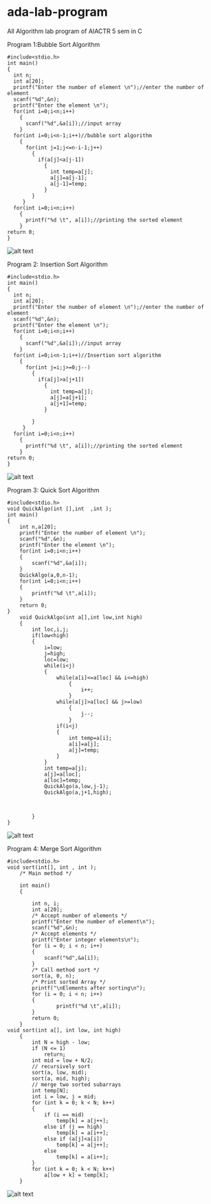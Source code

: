 # ada-lab-program
All Algorithm lab program of AIACTR 5 sem in C



Program 1:Bubble Sort Algorithm
```
#include<stdio.h>
int main()
{
  int n;
  int a[20];
  printf("Enter the number of element \n");//enter the number of element
  scanf("%d",&n);
  printf("Enter the element \n");
  for(int i=0;i<n;i++)
    {
      scanf("%d",&a[i]);//input array
    }
  for(int i=0;i<n-1;i++)//bubble sort algorithm 
    {
      for(int j=1;j<=n-i-1;j++)
        {
          if(a[j]<a[j-1])
            {
              int temp=a[j];
              a[j]=a[j-1];
              a[j-1]=temp;
            }
        }
     }
  for(int i=0;i<n;i++)
    {
      printf("%d \t", a[i]);//printing the sorted element
    }
return 0;
}
```
![alt text](https://github.com/imsaiful/ada-lab-program/blob/master/Screenshot%20from%202017-10-05%2012-10-35.png)


Program 2: Insertion Sort Algorithm
```
#include<stdio.h>
int main()
{
  int n;
  int a[20];
  printf("Enter the number of element \n");//enter the number of element
  scanf("%d",&n);
  printf("Enter the element \n");
  for(int i=0;i<n;i++)
    {
      scanf("%d",&a[i]);//input array
    }
  for(int i=0;i<n-1;i++)//Insertion sort algorithm
    {
      for(int j=i;j>=0;j--)
        {
          if(a[j]>a[j+1])
            {
              int temp=a[j];
              a[j]=a[j+1];
              a[j+1]=temp;
            }

        }
     }
  for(int i=0;i<n;i++)
    {
      printf("%d \t", a[i]);//printing the sorted element
    }
return 0;
}

```
![alt text](https://github.com/imsaiful/ada-lab-program/blob/master/Screenshot%20from%202017-10-05%2012-29-04.png)


Program 3: Quick Sort Algorithm
```
#include<stdio.h>
void QuickAlgo(int [],int  ,int );
int main()
{
    int n,a[20];
    printf("Enter the number of element \n");
    scanf("%d",&n);
    printf("Enter the element \n");
    for(int i=0;i<n;i++)
    {
        scanf("%d",&a[i]);
    }
    QuickAlgo(a,0,n-1);
    for(int i=0;i<n;i++)
    {
        printf("%d \t",a[i]);
    }
    return 0;
}
    void QuickAlgo(int a[],int low,int high)
    {
        int loc,i,j;
        if(low<high)
        {
            i=low;
            j=high;
            loc=low;
            while(i<j)
            {
                while(a[i]<=a[loc] && i<=high)
                    {
                        i++;
                    }
                while(a[j]>a[loc] && j>=low)
                    {
                        j--;
                    }
                if(i<j)
                {
                    int temp=a[i];
                    a[i]=a[j];
                    a[j]=temp;
                }
            }
            int temp=a[j];
            a[j]=a[loc];
            a[loc]=temp;
            QuickAlgo(a,low,j-1);
            QuickAlgo(a,j+1,high);



        }
}
```
![alt text](https://github.com/imsaiful/ada-lab-program/blob/master/Screenshot%20from%202017-10-05%2015-00-44.png)


Program 4: Merge Sort Algorithm
```
#include<stdio.h>
void sort(int[], int , int );
    /* Main method */

    int main()
    {

        int n, i;
        int a[20];
        /* Accept number of elements */
        printf("Enter the number of element\n");
        scanf("%d",&n);
        /* Accept elements */
        printf("Enter integer elements\n");
        for (i = 0; i < n; i++)
        {
            scanf("%d",&a[i]);
        }
        /* Call method sort */
        sort(a, 0, n);
        /* Print sorted Array */
        printf("\nElements after sorting\n");
        for (i = 0; i < n; i++)
        {
                printf("%d \t",a[i]);
        }
        return 0;
    }
void sort(int a[], int low, int high)
    {
        int N = high - low;
        if (N <= 1)
            return;
        int mid = low + N/2;
        // recursively sort
        sort(a, low, mid);
        sort(a, mid, high);
        // merge two sorted subarrays
        int temp[N];
        int i = low, j = mid;
        for (int k = 0; k < N; k++)
        {
            if (i == mid)
                temp[k] = a[j++];
            else if (j == high)
                temp[k] = a[i++];
            else if (a[j]<a[i])
                temp[k] = a[j++];
            else
                temp[k] = a[i++];
        }
        for (int k = 0; k < N; k++)
            a[low + k] = temp[k];
    }
```
![alt text](https://github.com/imsaiful/ada-lab-program/blob/master/Screenshot%20from%202017-10-05%2015-36-22.png)
